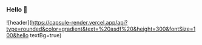 ### Hello 👋

<!--
**eunjiP/eunjiP** is a ✨ _special_ ✨ repository because its `README.md` (this file) appears on your GitHub profile.

Here are some ideas to get you started:

- 🔭 I’m currently working on ...
- 🌱 I’m currently learning ...
- 👯 I’m looking to collaborate on ...
- 🤔 I’m looking for help with ...
- 💬 Ask me about ...
- 📫 How to reach me: ...
- 😄 Pronouns: ...
- ⚡ Fun fact: ...
-->

<!-- <h3 align="center"><b>🛠 Tech Stack 🛠</b></h3> -->
![header](https://capsule-render.vercel.app/api?type=rounded&color=gradient&text=%20asdf%20&height=300&fontSize=100&hello textBg=true)
